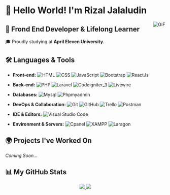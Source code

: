 # 👋 Hello World! I'm Rizal Jalaludin <a href="https://github.com/rizaljalaludin18"><img alt="GIF" src="https://github.com/SatYu26/SatYu26/blob/master/Assets/wave.gif" width="0.1vw" /></a>

<a href="https://github.com/rizaljalaludin18"><img align="right" alt="GIF" height="160px" src="https://octodex.github.com/images/daftpunktocat-guy.gif" /></a>

## 🚀 Frond End Developer & Lifelong Learner

🎓 Proudly studying at **April Eleven University**.

## 🛠️ Languages & Tools

- **Front-end:** ![HTML](https://img.shields.io/badge/-HTML-05122A?style=flat&logo=HTML5) ![CSS](https://img.shields.io/badge/-CSS-05122A?style=flat&logo=CSS3&logoColor=1572B6) ![JavaScript](https://img.shields.io/badge/-JavaScript-000?&logo=JavaScript) ![Bootstrap](https://img.shields.io/badge/-Bootstrap-05122A?style=flat&logo=Bootstrap) ![ReactJs](https://img.shields.io/badge/-ReactJs-000?&logo=React)
  
- **Back-end:** ![PHP](https://img.shields.io/badge/-PHP-000?&logo=PHP) ![Laravel](https://img.shields.io/badge/-Laravel-000?&logo=Laravel) ![Codeigniter_3](https://img.shields.io/badge/-CODEIGNITER_3-000?&logo=CODEIGNITER) ![Livewire](https://img.shields.io/badge/-Livewire-000?&logo=Livewire)
  
- **Databases:** ![Mysql](https://img.shields.io/badge/-SQL-000?&logo=MySQL) ![Phpmyadmin](https://img.shields.io/badge/-Phpmyadmin-000?&logo=Phpmyadmin)
  
- **DevOps & Collaboration:** ![Git](https://img.shields.io/badge/-Git-05122A?style=flat&logo=git) ![GitHub](https://img.shields.io/badge/-GitHub-05122A?style=flat&logo=github) ![Trello](https://img.shields.io/badge/Trello-0052CC?style=flat&logo=trello&logoColor=white) ![Postman](https://img.shields.io/badge/Postman-FF6C37?style=flat&logo=Postman&logoColor=white)
  
- **IDE & Editors:** ![Visual Studio Code](https://img.shields.io/badge/-Visual%20Studio%20Code-05122A?style=flat&logo=visual-studio-code&logoColor=007ACC)
  
- **Environment & Servers:** ![Cpanel](https://img.shields.io/badge/-Cpanel-000?&logo=Cpanel&logoColor=F90) ![XAMPP](https://img.shields.io/badge/-Xampp-000?&logo=Xampp) ![Laragon](https://img.shields.io/badge/-Laragon-000?&logo=Laragon)

## 🌍 Projects I've Worked On

_Coming Soon..._

## 📊 My GitHub Stats
<p align="center">
<a href="https://github.com/rizaljalaludin18">
  <img height="180em" src="https://github-readme-stats-eight-theta.vercel.app/api?username=rizaljalaludin18&show_icons=true&theme=algolia&include_all_commits=true&count_private=true"/>
  <img height="180em" src="https://github-readme-stats-eight-theta.vercel.app/api/top-langs/?username=rizaljalaludin18&layout=compact&langs_count=8&theme=algolia"/>
</a>
</p>






